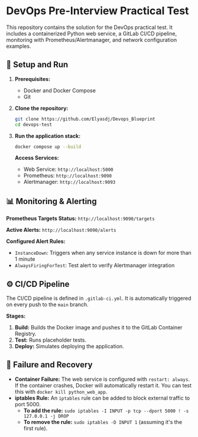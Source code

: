 # DevOps Pre-Interview Practical Test

This repository contains the solution for the DevOps practical test. It includes a containerized Python web service, a GitLab CI/CD pipeline, monitoring with Prometheus/Alertmanager, and network configuration examples.

## 🚀 Setup and Run

1.  **Prerequisites:**
    * Docker and Docker Compose
    * Git

2.  **Clone the repository:**
    ```bash
    git clone https://github.com/Elyasdj/Devops_Blueprint
    cd devops-test
    ```

3.  **Run the application stack:**
    ```bash
    docker compose up --build
    ```

    **Access Services:**
    * Web Service: `http://localhost:5000`
    * Prometheus: `http://localhost:9090`
    * Alertmanager: `http://localhost:9093`

## 📊 Monitoring & Alerting

**Prometheus Targets Status:** `http://localhost:9090/targets`

**Active Alerts:** `http://localhost:9090/alerts`

**Configured Alert Rules:**
- `InstanceDown`: Triggers when any service instance is down for more than 1 minute
- `AlwaysFiringForTest`: Test alert to verify Alertmanager integration


## ⚙️  CI/CD Pipeline

The CI/CD pipeline is defined in `.gitlab-ci.yml`. It is automatically triggered on every push to the `main` branch.

**Stages:**
1.  **Build:** Builds the Docker image and pushes it to the GitLab Container Registry.
2.  **Test:** Runs placeholder tests.
3.  **Deploy:** Simulates deploying the application.

## 🚨 Failure and Recovery

* **Container Failure:** The web service is configured with `restart: always`. If the container crashes, Docker will automatically restart it. You can test this with `docker kill python_web_app`.
* **iptables Rule:** An `iptables` rule can be added to block external traffic to port 5000.
    * **To add the rule:** `sudo iptables -I INPUT -p tcp --dport 5000 ! -s 127.0.0.1 -j DROP`
    * **To remove the rule:** `sudo iptables -D INPUT 1` (assuming it's the first rule).

